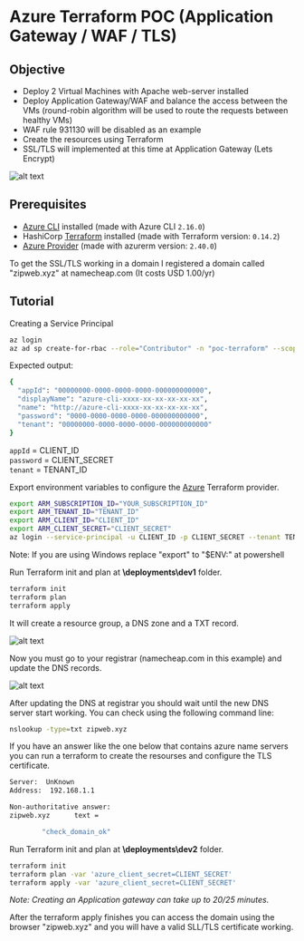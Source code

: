 # Azure Terraform POC (Application Gateway / WAF / TLS)

## Objective
* Deploy 2 Virtual Machines with Apache web-server installed
* Deploy Application Gateway/WAF and balance the access between the VMs (round-robin algorithm will be used to route the requests between healthy VMs)
* WAF rule 931130 will be disabled as an example
* Create the resources using Terraform
* SSL/TLS will implemented at this time at Application Gateway (Lets Encrypt)

![alt text](https://github.com/ModusCreateOrg/azure-terraform-demos/blob/master/poc_application_gateway_waf_ssl/images/architecture.png?raw=true)

## Prerequisites

* [Azure CLI](https://docs.microsoft.com/en-us/cli/azure/install-azure-cli?view=azure-cli-latest) installed (made with Azure CLI `2.16.0`)
* HashiCorp [Terraform](https://terraform.io/downloads.html) installed (made with Terraform version: `0.14.2`)
* [Azure Provider](https://www.terraform.io/docs/providers/azurerm/index.html) (made with azurerm version: `2.40.0`)

To get the SSL/TLS working in a domain I registered a domain called "zipweb.xyz" at namecheap.com (It costs USD 1.00/yr)  

## Tutorial

Creating a Service Principal

```bash
az login
az ad sp create-for-rbac --role="Contributor" -n "poc-terraform" --scopes="/subscriptions/YOUR_SUBSCRIPTION_ID"
```

Expected output:

```bash
{
  "appId": "00000000-0000-0000-0000-000000000000",
  "displayName": "azure-cli-xxxx-xx-xx-xx-xx-xx",
  "name": "http://azure-cli-xxxx-xx-xx-xx-xx-xx",
  "password": "0000-0000-0000-0000-000000000000",
  "tenant": "00000000-0000-0000-0000-000000000000"
}
```

`appId` = CLIENT_ID  
`password` = CLIENT_SECRET  
`tenant` = TENANT_ID  

Export environment variables to configure the [Azure](https://registry.terraform.io/providers/hashicorp/azurerm/latest/docs/guides/service_principal_client_secret) Terraform provider.

```bash
export ARM_SUBSCRIPTION_ID="YOUR_SUBSCRIPTION_ID"
export ARM_TENANT_ID="TENANT_ID"
export ARM_CLIENT_ID="CLIENT_ID"
export ARM_CLIENT_SECRET="CLIENT_SECRET"
az login --service-principal -u CLIENT_ID -p CLIENT_SECRET --tenant TENANT_ID
```
Note: If you are using Windows replace "export" to "$ENV:" at powershell  

Run Terraform init and plan at **\deployments\dev1** folder.

```bash
terraform init
terraform plan
terraform apply
```

It will create a resource group, a DNS zone and a TXT record.  

![alt text](https://github.com/ModusCreateOrg/azure-terraform-demos/blob/master/poc_application_gateway_waf_ssl/images/azure_dns.png?raw=true)

Now you must go to your registrar (namecheap.com in this example) and update the DNS records.  

![alt text](https://github.com/ModusCreateOrg/azure-terraform-demos/blob/master/poc_application_gateway_waf_ssl/images/namecheap_dns.png?raw=true)

After updating the DNS at registrar you should wait until the new DNS server start working. You can check using the following command line:
```bash
nslookup -type=txt zipweb.xyz
```

If you have an answer like the one below that contains azure name servers you can run a terraform to create the resourses and configure the TLS certificate.
```bash
Server:  UnKnown
Address:  192.168.1.1

Non-authoritative answer:
zipweb.xyz      text =

        "check_domain_ok"
```

Run Terraform init and plan at **\deployments\dev2** folder.
```bash
terraform init
terraform plan -var 'azure_client_secret=CLIENT_SECRET'
terraform apply -var 'azure_client_secret=CLIENT_SECRET'
```
*Note: Creating an Application gateway can take up to 20/25 minutes.*  

After the terraform apply finishes you can access the domain using the browser "zipweb.xyz" and you will have a valid SLL/TLS certificate working.
